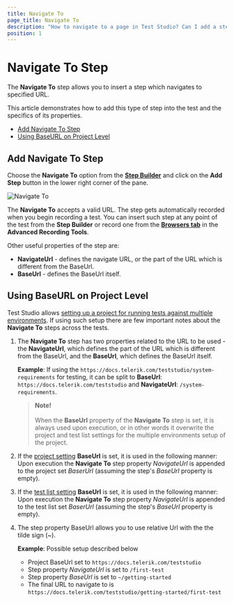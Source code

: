 ```yaml
---
title: Navigate To
page_title: Navigate To
description: "How to navigate to a page in Test Studio? Can I add a step to navigate to a page in the middle of the test in Test Studio"
position: 1
---
```


# Navigate To Step 

The __Navigate To__ step allows you to insert a step which navigates to specified URL.

This article demonstrates how to add this type of step into the test and the specifics of its properties.

- [Add Navigate To Step](#add-navigate-to-step)
- [Using BaseURL on Project Level](#using-baseurl-on-project-level)

## Add Navigate To Step

Choose the __Navigate To__ option from the <a href="/features/custom-steps/overview" target="_blank">__Step Builder__</a> and click on the __Add Step__ button in the lower right corner of the pane.

![Navigate To][1]

The __Navigate To__ accepts a valid URL. The step gets automatically recorded when you begin recording a test. You can insert such step at any point of the test from the __Step Builder__ or record one from the <a href="/features/recorder/advanced-recording-tools/browser-control" target="_blank">__Browsers tab__</a> in the __Advanced Recording Tools__.

Other useful properties of the step are:

* __NavigateUrl__ - defines the navigate URL, or the part of the URL which is different from the BaseUrl.
* __BaseUrl__ -  defines the BaseUrl itself.

## Using BaseURL on Project Level

Test Studio allows <a href="/knowledge-base/test-execution-kb/base-url" target="_blank">setting up a project for running tests against multiple environments</a>. If using such setup there are few important notes about the __Navigate To__ steps across the tests.

1. The __Navigate To__ step has two properties related to the URL to be used - the __NavigateUrl__, which defines the part of the URL which is different from the BaseUrl,  and the __BaseUrl__, which defines the BaseUrl itself.

    __Example__: If using the `https://docs.telerik.com/teststudio/system-requirements` for testing, it can be split to __BaseUrl__: `https://docs.telerik.com/teststudio` and __NavigateUrl__: `/system-requirements`.

    > __Note!__
    ><br>
    ><br>
    >  When the __BaseUrl__ property of the __Navigate To__ step is set, it is always used upon execution, or in other words it overwrite the project and test list settings for the multiple environments setup of the project.

2. If the <a href="/features/project-settings/recording-options" target="_blank">project setting</a> __BaseUrl__ is set, it is used in the following manner: Upon execution the __Navigate To__ step property _NavigateUrl_ is appended to the project set _BaserUrl_ (assuming the step's _BaseUrl_ property is empty).

3. If the <a href="/features/test-lists/test-list-settings#web-tab" target="_blank">test list setting</a> __BaseUrl__ is set, it is used in the following manner: Upon execution the __Navigate To__ step property _NavigateUrl_ is appended to the test list set _BaserUrl_ (assuming the step's _BaseUrl_ property is empty).

4. The step property BaseUrl allows you to use relative Url with the the tilde sign (~).

    __Example__: Possible setup described below

    * Project BaseUrl set to `https://docs.telerik.com/teststudio`
    * Step property _NavigateUrl_ is set to `/first-test`
    * Step property _BaseUrl_ is set to `~/getting-started`
    * The final URL to navigate to is `https://docs.telerik.com/teststudio/getting-started/first-test`

[1]: /img/features/custom-steps/navigate-to/step-builder-navigate-to.png

